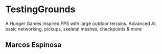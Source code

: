 # TestingGrounds
A Hunger Games inspired FPS with large outdoor terrains. Advanced AI, basic networking, pickups, skeletal meshes, checkpoints & more
## Marcos Espinosa
